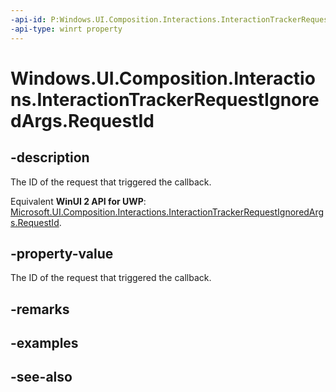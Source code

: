 ```yaml
---
-api-id: P:Windows.UI.Composition.Interactions.InteractionTrackerRequestIgnoredArgs.RequestId
-api-type: winrt property
---
```


<!-- Property syntax
public int RequestId { get; }
-->

# Windows.UI.Composition.Interactions.InteractionTrackerRequestIgnoredArgs.RequestId

## -description
The ID of the request that triggered the callback.

Equivalent **WinUI 2 API for UWP**: [Microsoft.UI.Composition.Interactions.InteractionTrackerRequestIgnoredArgs.RequestId](/windows/winui/api/microsoft.ui.composition.interactions.interactiontrackerrequestignoredargs.requestid).

## -property-value
The ID of the request that triggered the callback.

## -remarks

## -examples

## -see-also
